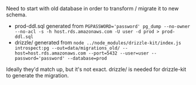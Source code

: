 Need to start with old database in order to transform / migrate it to new schema.
* prod-ddl.sql generated from `PGPASSWORD='password' pg_dump --no-owner --no-acl -s -h host.rds.amazonaws.com -U user -d prod > prod-ddl.sql`
* drizzle/ generated from `node ../node_modules/drizzle-kit/index.js introspect:pg --out=data/migrations_old/ --host=host.rds.amazonaws.com --port=5432 --user=user --password='password' --database=prod`

Ideally they'd match up, but it's not exact. drizzle/ is needed for drizzle-kit to generate the migration.  
